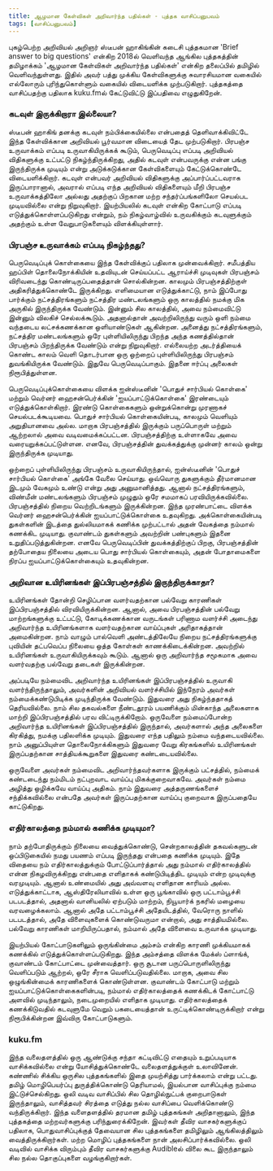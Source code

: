 ```yaml
---
title: ஆழமான கேள்விகள் அறிவார்ந்த பதில்கள் - புத்தக வாசிப்பனுபவம்
tags: [வாசிப்பனுபவம்]
---
```


புகழ்பெற்ற அறிவியல் அறிஞர் ஸ்டீபன் ஹாகிங்கின் கடைசி புத்தகமான 'Brief answer to big questions' என்கிற 2018ல் வெளிவந்த ஆங்கில புத்தகத்தின் தமிழாக்கம் 'ஆழமான கேள்விகள் அறிவார்ந்த பதில்கள்' என்கிற தலைப்பில் தமிழில் வெளிவந்துள்ளது. இதில் அவர் பத்து முக்கிய கேள்விகளுக்கு சுவாரசியமான வகையில் எல்லோரும் புரிந்துகொள்ளும் வகையில் விடையளிக்க முற்படுகிறார். புத்தகத்தை வாசிப்பதற்கு பதிலாக kuku.fmல் கேட்டுவிட்டு இப்பதிவை எழுதுகிறேன்.

### கடவுள் இருக்கிறாரா இல்லையா?
ஸ்டீபன் ஹாகிங் தனக்கு கடவுள் நம்பிக்கையில்லை என்பதைத் தெளிவாக்கிவிட்டே இந்த கேள்விக்கான அறிவியல் பூர்வமான விடையைத் தேட முற்படுகிறார். பிரபஞ்ச உருவாக்கம் எப்படி உருவாகியிருக்கக் கூடும், பெருவெடிப்பு எப்படி அறிவியல் விதிகளுக்கு உட்பட்டு நிகழ்ந்திருக்கிறது, அதில் கடவுள் என்பவருக்கு என்ன பங்கு இருந்திருக்க முடியும் என்று அடுக்கடுக்கான கேள்விகளையும் கேட்டுக்கொண்டே விடையளிக்கிறார். கடவுள் என்பவர் அறிவியல் விதிகளுக்கு அப்பார்ப்பட்டவராக இருப்பாரானால், அவரால் எப்படி எந்த அறிவியல் விதிகளையும் மீறி பிரபஞ்ச உருவாக்கத்திலோ அல்லது அதற்குப் பிறகான மற்ற சந்தர்ப்பங்களிலோ செயல்பட முடியவில்லை என்று நிறுவுகிறார். இயற்பியலில் கடவுள் என்கிற கோட்பாடு எப்படி எடுத்துக்கொள்ளப்படுகிறது என்றும், நம் நிகழ்வாழ்வில் உருவகிக்கும் கடவுளுக்கும் அதற்கும் உள்ள வேறுபாடுகளையும் விளக்கியுள்ளார்.

### பிரபஞ்ச உருவாக்கம் எப்படி நிகழ்ந்தது?
பெருவெடிப்புக் கொள்கையை இந்த கேள்விக்குப் பதிலாக முன்வைக்கிறார். சமீபத்திய ஹப்பிள் தொலைநோக்கியின் உதவியுடன் செய்யப்பட்ட ஆராய்ச்சி முடிவுகள் பிரபஞ்சம் விரிவடைந்து கொண்டிருப்பதைத்தான் சொல்கின்றன. காலமும் பிரபஞ்சத்திற்குள் அதிகரித்துக்கொண்டே இருக்கிறது. எளிமையான எடுத்துக்காட்டு, நாம் இப்போது பார்க்கும் நட்சத்திரங்களும் நட்சத்திர மண்டலங்களும் ஒரு காலத்தில் நமக்கு மிக அருகில் இருந்திருக்க வேண்டும். இன்னும் சில காலத்தில், அவை நம்மைவிட்டு இன்னும் விலகிச் செல்லக்கூடும். அதனால்தான் அவற்றிலிருந்து வரும் ஒளி நம்மை வந்தடைய லட்சக்கணக்கான ஒளியாண்டுகள் ஆகின்றன. அனைத்து நட்சத்திரங்களும், நட்சத்திர மண்டலங்களும் ஒரே புள்ளியிலிருந்து பிறந்த அந்த கணத்தில்தான் பிரபஞ்சம் பிறந்திருக்க வேண்டும் என்று நிறுவுகிறார். எல்லையற்ற அடர்த்தியைக் கொண்ட காலம் வெளி தொடர்பான ஒரு ஒற்றைப் புள்ளியிலிருந்து பிரபஞ்சம் துவங்கியிருக்க வேண்டும். இதுவே பெருவெடிப்பாகும். இதனை ஈர்ப்பு அலைகள் நிரூபித்துள்ளன.

பெருவெடிப்புக்கொள்கையை விளக்க ஐன்ஸ்டீனின் 'பொதுச் சார்பியல் கொள்கை' மற்றும் வெர்னர் ஹைசன்பெர்க்கின் 'ஐயப்பாட்டுக்கொள்கை' இரண்டையும் எடுத்துக்கொள்கிறார். இரண்டு கொள்கைகளும் ஒன்றுக்கொன்று முரணாகச் செயல்படக்கூடியவை. பொதுச் சார்பியல் கொள்கையின்படி, காலமும் வெளியும் அறுதியானவை அல்ல. மாறாக பிரபஞ்சத்தில் இருக்கும் பருப்பொருள் மற்றும் ஆற்றலால் அவை வடிவமைக்கப்பட்டன. பிரபஞ்சத்திற்கு உள்ளாகவே அவை வரையறுக்கப்பட்டுள்ளன. எனவே, பிரபஞ்சத்தின் துவக்கத்துக்கு முன்னர் காலம் ஒன்று இருந்திருக்க முடியாது.

ஒற்றைப் புள்ளியிலிருந்து பிரபஞ்சம் உருவாகியிருந்தால், ஐன்ஸ்டீனின் 'பொதுச் சார்பியல் கொள்கை' அங்கே வேலை செய்யாது. ஒவ்வொரு துகளுக்கும் தீர்மானமான இடமும் வேகமும் உண்டு என்று அது அனுமானித்தது. ஆனால் நட்சத்திரங்களும், விண்மீன் மண்டலங்களும் பிரபஞ்சம் முழுதும் ஒரே சமமாகப் பரவியிருக்கவில்லை. பிரபஞ்சத்தில் நிறைய வெற்றிடங்களும் இருக்கின்றன. இந்த முரண்பாட்டை விளக்க வெர்னர் ஹைசன்பெர்க்கின் ஐயப்பாட்டுக்கொள்கை உதவுகிறது. அக்கொள்கையின்படி துகள்களின் இடத்தை துல்லியமாகக் கணிக்க முற்பட்டால் அதன் வேகத்தை நம்மால் கணக்கிட முடியாது. குவாண்டம் துகள்களும் அவற்றின் பண்புகளும் இதனை உறுதிப்படுத்துகின்றன. எனவே பெருவெடிப்பின் துவக்கத்திற்குப் பிறகு, பிரபஞ்சத்தின் தற்போதைய நிலையை அடைய பொது சார்பியல் கொள்கையும், அதன் போதாமைகளை நிரப்ப ஐயப்பாட்டுக்கொள்கையும் உதவுகின்றன.

### அறிவான உயிரினங்கள் இப்பிரபஞ்சத்தில் இருந்திருக்காதா?
உயிரினங்கள் தோன்றி செழிப்பான வளர்வதற்கான பல்வேறு காரணிகள் இப்பிரபஞ்சத்தில் விரவியிருக்கின்றன. ஆனால், அவை பிரபஞ்சத்தின் பல்வேறு மாற்றங்களுக்கு உட்பட்டு,  கோடிக்கணக்கான வருடங்கள் பரிணாம வளர்ச்சி அடைந்து அறிவார்ந்த உயிரினங்களாக வளர்வதற்கான வாய்ப்புகள் அரிதாகத்தான் அமைகின்றன. நாம் வாழும் பால்வெளி அண்டத்திலேயே நிறைய நட்சத்திரங்களுக்கு புவியின் தட்பவெப்ப நிலையை ஒத்த கோள்கள் காணக்கிடைக்கின்றன. அவற்றில் உயிரினங்கள் உருவாகியிருக்கவும் கூடும். ஆனால் ஒரு அறிவார்ந்த சமூகமாக அவை வளர்வதற்கு பல்வேறு தடைகள் இருக்கின்றன.

அப்படியே நம்மைவிட அறிவார்ந்த உயிரினங்கள் இப்பிரபஞ்சத்தில் உருவாகி வளர்ந்திருந்தாலும், அவர்களின் அறிவியல் வளர்ச்சியில் இந்நேரம் அவர்கள் நம்மைக்கண்டுபிடிக்க முடிந்திருக்க வேண்டும். இதுவரை அது நிகழ்ந்ததாகத் தெரியவில்லை. நாம் சில தகவல்களை நீண்டதூரம் பயணிக்கும் மின்காந்த அலைகளாக மாற்றி இப்பிரபஞ்சத்தில் பரவ விட்டிருக்கிறோம். ஒருவேளை நம்மைப்போன்ற அறிவார்ந்த உயிரினங்கள் இப்பிரபஞ்சத்தில் இருந்தால், அவர்களால் அந்த அலைகளை கிரகித்து, நமக்கு பதிலளிக்க முடியும். இதுவரை எந்த பதிலும் நம்மை வந்தடையவில்லை. நாம் அனுப்பியுள்ள தொலைநோக்கிகளும் இதுவரை வேறு கிரகங்களில் உயிரினங்கள் இருப்பதற்கான சாத்தியக்கூறுகளை இதுவரை கண்டடையவில்லை.

ஒருவேளை அவர்கள் நம்மைவிட அறிவார்ந்தவர்களாக இருக்கும் பட்சத்தில், நம்மைக் கண்டடைந்து நம்மிடம் நட்புறவாட வாய்ப்பு மிகக்குறைவாகவே. அவர்கள் நம்மை அழித்து ஒழிக்கவே வாய்ப்பு அதிகம். நாம் இதுவரை அத்தருணங்களைச் சந்திக்கவில்லை என்பதே அவர்கள் இருப்பதற்கான வாய்ப்பு குறைவாக இருப்பதையே காட்டுகிறது.

### எதிர்காலத்தை நம்மால் கணிக்க முடியுமா?
நாம் தற்போதிருக்கும் நிலையை வைத்துக்கொண்டு, சென்றகாலத்தின் தகவல்களுடன் ஒப்பிடுகையில் நமது பயணம் எப்படி இருந்தது என்பதை கணிக்க முடியும். இதே விதையை நம் எதிர்காலத்துக்கும் போட்டுப்பார்த்தால் அது நம்மால் எதிர்காலத்தில் என்ன நிகழவிருக்கிறது என்பதை எளிதாகக் கண்டுபிடித்திட முடியும் என்ற முடிவுக்கு வரமுடியும். ஆனால் உண்மையில் அது அவ்வளவு எளிதான காரியம் அல்ல. எடுத்துக்காட்டாக, ஆஸ்திரேலியாவில் உள்ள ஒரு பூங்காவில் ஒரு பட்டாம்பூச்சி படபடத்தால், அதனால் வானியலில் ஏற்படும் மாற்றம், நியூயார்க் நகரில் மழையை வரவழைக்கலாம். ஆனால் அதே பட்டாம்பூச்சி அதேயிடத்தில், வேரொரு நாளில் படபடத்தால், அதே விளைவுகளைக் கொண்டுவருமா என்றால், அது சாத்தியமில்லை. பல்வேறு காரணிகள் மாறியிருப்பதால், நம்மால் அதே விளைவை உருவாக்க முடியாது.

இயற்பியல் கோட்பாடுகளிலும் ஒருங்கின்மை அம்சம் என்கிற காரணி முக்கியமாகக் கணக்கில் எடுத்துக்கொள்ளப்படுகிறது. இந்த அம்சத்தை விளக்க மேக்ஸ் ப்ளாங்க், குவாண்டம் கோட்பாட்டை முன்வைத்தார். ஒரு சூடான பருப்பொருளிலிருந்து வெளிப்படும் ஆற்றல், ஒரே சீராக வெளிப்படுவதில்லை. மாறாக, அவை சில ஒழுங்கின்மைக் காரணிகளைக் கொண்டுள்ளன. குவாண்டம் கோட்பாடு மற்றும் ஐயப்பாட்டுக்கொள்கைகளின்படி, நம்மால் எதிர்காலத்தைக் கணக்கிடக் கோட்பாட்டு அளவில் முடிந்தாலும், நடைமுறையில் எளிதாக முடியாது. எதிர்காலத்தைக் கணக்கிடுவதில் கடவுளுமே வெறும் பகடையைத்தான் உருட்டிக்கொண்டிருக்கிறார் என்று நிரூபிக்கின்றன இவ்விரு கோட்பாடுகளும்.

### kuku.fm
இந்த வலைதளத்தில் ஒரு ஆண்டுக்கு சந்தா கட்டிவிட்டு எதையும் உறுப்படியாக வாசிக்கவில்லை என்று யோசித்துக்கொண்டே வலைதளத்துக்குள் உலாவினேன். கண்ணில் சிக்கிய ஒருசில புத்தகங்களில் இதை முயற்சித்து பார்க்கலாம் என்று பட்டது. தமிழ் மொழிபெயர்ப்பு துருத்திக்கொண்டு தெரியாமல், இயல்பான வாசிப்புக்கு நம்மை இட்டுச்செல்கிறது. ஒலி வடிவ வாசிப்பில் சில தொழில்நுட்பக் குறைபாடுகள் இருந்தாலும், வாசித்தவர் சிரத்தை எடுத்து நல்ல வாசிப்பை வெளிக்கொண்டு வந்திருக்கிறார். இந்த வளைதளத்தில் தரமான தமிழ் புத்தகங்கள் அறிதானாலும், இந்த புத்தகத்தை மற்றவர்களுக்கு பரிந்துரைக்கிறேன். இவர்கள் தீவிர வாசகர்களுக்குப் பதிலாக, பொதுவாசிப்புக்குத் தேவையான சில புத்தகங்களை தமிழிலும் ஆங்கிலத்திலும் வைத்திருக்கிறார்கள். மற்ற மொழிப் புத்தகங்களை நான் அலசிப்பார்க்கவில்லை. ஒலி வடிவில் வாசிக்க விரும்பும் தீவிர வாசகர்களுக்கு Audibleல் விலை கூட இருந்தாலும் சில நல்ல தொகுப்புகளை வழங்குகிறார்கள்.
